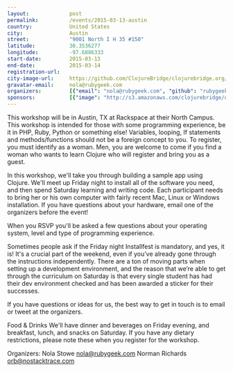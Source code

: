 ```yaml
---
layout:             post
permalink:          /events/2015-03-13-austin
country:            United States
city:               Austin
street:             "9001 North I H 35 #150"
latitude:           30.3536277
longitude:          -97.6886333
start-date:         2015-03-13
end-date:           2015-03-14
registration-url:
city-image-url:     https://github.com/ClojureBridge/clojurebridge.org/raw/master/app/assets/images/events/austin.jpg
gravatar-email:     nola@rubygeek.com
organizers:         [{"email": "nola@rubygeek.com", "github": "rubygeek", "name": "Nola Stowe", "twitter": "clojuregeek"}]
sponsors:           [{"image": "http://s3.amazonaws.com/clojurebridge/original/16/DRW_Logo_Hi_Res.png?1421287251", "name": "DRW Trading", "url": "http://drw.com/"}, {"image": "http://s3.amazonaws.com/clojurebridge/original/29/image2.PNG?1426278848", "name": "Interactive Web Systems", "url": "http://iwsaustin.com"}, {"image": "http://s3.amazonaws.com/clojurebridge/original/15/130x33_red.png?1421287963", "name": "Rackspace", "url": "http://www.rackspace.com/"}, {"image": "http://s3.amazonaws.com/clojurebridge/original/18/Bookshelf_4in.png?1422130855", "name": "The Pragmatic Bookshelf", "url": "https://pragprog.com/"}, {"image": "http://s3.amazonaws.com/clojurebridge/original/19/threatgrid.png?1422157052", "name": "ThreatGRID", "url": "http://www.threatgrid.com/"}]
---
```


This workshop will be in Austin, TX  at Rackspace at their North Campus. This workshop is intended for those with some programming experience, be it in PHP, Ruby, Python or something else! Variables, looping, If statements and methods/functions should not be a foreign concept to you. To register, you must identify as a woman. Men, you are welcome to come if you find a woman who wants to learn Clojure who will register and bring you as a guest.

In this workshop, we'll take you through building a sample app using Clojure. We'll meet up Friday night to install all of the software you need, and then spend Saturday learning and writing code. Each participant needs to bring her or his own computer with fairly recent Mac, Linux or Windows installation. If you have questions about your hardware, email one of the organizers before the event!

When you RSVP you'll be asked a few questions about your operating system, level and type of programming experience.

Sometimes people ask if the Friday night Installfest is mandatory, and yes, it is! It's a crucial part of the weekend, even if you’ve already gone through the instructions independently. There are a ton of moving parts when setting up a development environment, and the reason that we’re able to get through the curriculum on Saturday is that every single student has had their dev environment checked and has been awarded a sticker for their successes.

If you have questions or ideas for us, the best way to get in touch is to email or tweet at the organizers.

Food & Drinks
We'll have dinner and beverages on Friday evening, and breakfast, lunch, and snacks on Saturday. If you have any dietary restrictions, please note these when you register for the workshop.

Organizers:
Nola Stowe <nola@rubygeek.com>
Norman Richards <orb@nostacktrace.com>
